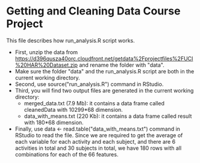 # Getting and Cleaning Data Course Project
This file describes how run_analysis.R script works.

* First, unzip the data from https://d396qusza40orc.cloudfront.net/getdata%2Fprojectfiles%2FUCI%20HAR%20Dataset.zip and rename the folder with "data".
* Make sure the folder "data" and the run_analysis.R script are both in the current working directory.
* Second, use source("run_analysis.R") command in RStudio.
* Third, you will find two output files are generated in the current working directory:
  * merged_data.txt (7.9 Mb): it contains a data frame called cleanedData with 10299*68 dimension.
  * data_with_means.txt (220 Kb): it contains a data frame called result with 180*68 dimension.
* Finally, use data <- read.table("data_with_means.txt") command in RStudio to read the file. Since we are required to get the average of each variable for each activity and each subject, and there are 6 activities in total and 30 subjects in total, we have 180 rows with all combinations for each of the 66 features.